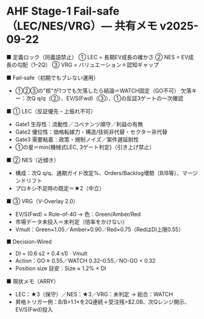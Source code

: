 # AHF Stage-1 Fail-safe（LEC/NES/VRG）— 共有メモ v2025-09-22

■ 定義ロック（同義語禁止）
① LEC = 長期EV成長の確かさ
② NES = EV成長の勾配（1–2Q）
③ VRG = バリュエーション＋認知ギャップ

■ Fail-safe（初期でもブレない運用）
- ①②③の"核"が1つでも欠落したら結論＝WATCH固定（GO不可）
  欠落キー：次Q q/q（②）、EV/S(Fwd)（③）、①の反証3ゲートの一次確認

■ ① LEC（反証優先・上振れ不可）
- Gate1 生存性：流動性／コベナンツ順守／利益の有無
- Gate2 優位性：価格転嫁力・構造/技術非代替・セクター非代替
- Gate3 需要粘着：政策・規制ノイズ／案件遅延耐性
- ①の星＝min{機械式LEC, 3ゲート判定}（引き上げ禁止）

■ ② NES（近傾き）
- 構成：次Q q/q、通期ガイド改定%、Orders/Backlog増勢（B/B等）、マージンドリフト
- プロキシ不足時の既定＝★2（中立）

■ ③ VRG（V-Overlay 2.0）
- EV/S(Fwd) × Rule-of-40 → 色：Green/Amber/Red
- 市場データ未投入＝未判定（倍率をかけない）
- Vmult：Green×1.05／Amber×0.90／Red×0.75（RedはDI上限0.55）

■ Decision-Wired
- DI = (0.6·s2 + 0.4·s1) · Vmult
- Action：GO ≥ 0.55／WATCH 0.32–0.55／NO-GO < 0.32
- Position size 目安：Size ≈ 1.2% × DI

■ 現状メモ（ARRY）
- LEC：★3（保守）／NES：★3／VRG：未判定 → 総合：WATCH
- 昇格トリガー例：B/B>1.1×を2Q連続＋受注残>$2.0B、次Qレンジ開示、EV/S(Fwd)投入




